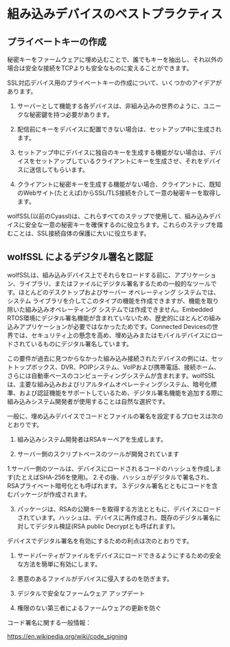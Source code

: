 

# 組み込みデバイスのベストプラクティス




## プライベートキーの作成



秘密キーをファームウェアに埋め込むことで、誰でもキーを抽出し、それ以外の場合は安全な接続をTCPよりも安全なものに変えることができます。


SSL対応デバイス用のプライベートキーの作成について、いくつかのアイデアがあります。



1. サーバーとして機能する各デバイスは、非組み込みの世界のように、ユニークな秘密鍵を持つ必要があります。


2. 配信前にキーをデバイスに配置できない場合は、セットアップ中に生成されます。


3. セットアップ中にデバイスに独自のキーを生成する機能がない場合は、デバイスをセットアップしているクライアントにキーを生成させ、それをデバイスに送信してもらいます。


4. クライアントに秘密キーを生成する機能がない場合、クライアントに、既知のWebサイト(たとえば)からSSL/TLS接続を介して一意の秘密キーを取得します。



wolfSSL(以前のCyassl)は、これらすべてのステップで使用して、組み込みデバイスに安全な一意の秘密キーを確保するのに役立ちます。これらのステップを踏むことは、SSL接続自体の保護に大いに役立ちます。



## wolfSSL によるデジタル署名と認証



wolfSSLは、組み込みデバイス上でそれらをロードする前に、アプリケーション、ライブラリ、またはファイルにデジタル署名するための一般的なツールです。ほとんどのデスクトップおよびサーバー オペレーティング システムでは、システム ライブラリを介してこのタイプの機能を作成できますが、機能を取り除いた組み込みオペレーティング システムでは作成できません。Embedded RTOS環境にデジタル署名機能が含まれていないため、歴史的にほとんどの組み込みアプリケーションが必要ではなかったためです。Connected Devicesの世界では、セキュリティ上の懸念を高め、埋め込みまたはモバイルデバイスにロードされているものにデジタル署名しています。


この要件が過去に見つからなかった組み込み接続されたデバイスの例には、セットトップボックス、DVR、POIPシステム、VoIPおよび携帯電話、接続ホーム、さらには自動車ベースのコンピューティングシステムが含まれます。wolfSSLは、主要な組み込みおよびリアルタイムオペレーティングシステム、暗号化標準、および認証機能をサポートしているため、デジタル署名機能を追加する際に組み込みシステム開発者が使用することは自然な選択です。


一般に、埋め込みデバイスでコードとファイルの署名を設定するプロセスは次のとおりです。



1. 組み込みシステム開発者はRSAキーペアを生成します。


2. サーバー側のスクリプトベースのツールが開発されています

1.サーバー側のツールは、デバイスにロードされるコードのハッシュを作成します(たとえばSHA-256を使用)。
    2.その後、ハッシュがデジタルで署名され、RSAプライベート暗号化とも呼ばれます。
    3.デジタル署名とともにコードを含むパッケージが作成されます。

3. パッケージは、RSAの公開キーを取得する方法とともに、デバイスにロードされています。ハッシュは、デバイスに再作成され、既存のデジタル署名に対してデジタル検証(RSA public Decryptとも呼ばれます)。



デバイスでデジタル署名を有効にするための利点は次のとおりです。



1. サードパーティがファイルをデバイスにロードできるようにするための安全な方法を簡単に有効にします。


2. 悪意のあるファイルがデバイスに侵入するのを防ぎます。


3. デジタルで安全なファームウェア アップデート


4. 権限のない第三者によるファームウェアの更新を防ぐ



コード署名に関する一般情報：

<https://en.wikipedia.org/wiki/code_signing>
